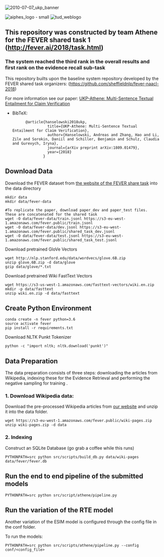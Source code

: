 ![2010-07-07_ukp_banner](https://user-images.githubusercontent.com/29311022/27184688-27629126-51e3-11e7-9a23-276628da2430.png)

![aiphes_logo - small](https://user-images.githubusercontent.com/29311022/27278631-2e19f99e-54e2-11e7-919c-f89ae0c90648.png)
![tud_weblogo](https://user-images.githubusercontent.com/29311022/27184769-65c6583a-51e3-11e7-90e0-12a4bdf292e2.png)


## This repository was constructed by team Athene for the FEVER shared task 1 (http://fever.ai/2018/task.html)
### The system reached the third rank in the overall results and first rank on the evidence recall sub-task

This repository builts upon the baseline system repository developed by the FEVER shared task organizers: (https://github.com/sheffieldnlp/fever-naacl-2018)

For more information see our paper: [UKP-Athene: Multi-Sentence Textual Entailment for Claim Verification](https://arxiv.org/pdf/1809.01479.pdf)
* BibTeX:
	
            @article{hanselowski2018ukp,
                      title={UKP-Athene: Multi-Sentence Textual Entailment for Claim Verification},
                      author={Hanselowski, Andreas and Zhang, Hao and Li, Zile and Sorokin, Daniil and Schiller, Benjamin and Schulz, Claudia and Gurevych, Iryna},
                      journal={arXiv preprint arXiv:1809.01479},
                      year={2018}
                    }






## Download Data
Download the FEVER dataset from [the website of the FEVER share task](https://sheffieldnlp.github.io/fever/data.html) into the data directory

    mkdir data
    mkdir data/fever-data
    
    #To replicate the paper, download paper_dev and paper_test files. These are concatenated for the shared task
    wget -O data/fever-data/train.jsonl https://s3-eu-west-1.amazonaws.com/fever.public/train.jsonl
    wget -O data/fever-data/dev.jsonl https://s3-eu-west-1.amazonaws.com/fever.public/shared_task_dev.jsonl
    wget -O data/fever-data/test.jsonl https://s3-eu-west-1.amazonaws.com/fever.public/shared_task_test.jsonl
    
Download pretrained GloVe Vectors

    wget http://nlp.stanford.edu/data/wordvecs/glove.6B.zip
    unzip glove.6B.zip -d data/glove
    gzip data/glove/*.txt
    
Download pretrained Wiki FastText Vectors

    wget https://s3-us-west-1.amazonaws.com/fasttext-vectors/wiki.en.zip
    mkdir -p data/fasttext
    unzip wiki.en.zip -d data/fasttext

## Create Python Environment
    conda create -n fever python=3.6
    source activate fever
    pip install -r requirements.txt


Download NLTK Punkt Tokenizer

    python -c "import nltk; nltk.download('punkt')"

## Data Preparation
The data preparation consists of three steps: downloading the articles from Wikipedia, indexing these for the Evidence Retrieval and performing the negative sampling for training . 

### 1. Download Wikipedia data:

Download the pre-processed Wikipedia articles from [our website](https://sheffieldnlp.github.io/fever/data.html) and unzip it into the data folder.
    
    wget https://s3-eu-west-1.amazonaws.com/fever.public/wiki-pages.zip
    unzip wiki-pages.zip -d data
 

### 2. Indexing 
Construct an SQLite Database (go grab a coffee while this runs)

    PYTHONPATH=src python src/scripts/build_db.py data/wiki-pages data/fever/fever.db

 
## Run the end to end pipeline of the submitted models

    PYTHONPATH=src python src/script/athene/pipeline.py

## Run the variation of the RTE model
Another variation of the ESIM model is configured through the config file in the conf folder.

To run the models:
    
    PYTHONPATH=src python src/scripts/athene/pipeline.py --config conf/<config_file>